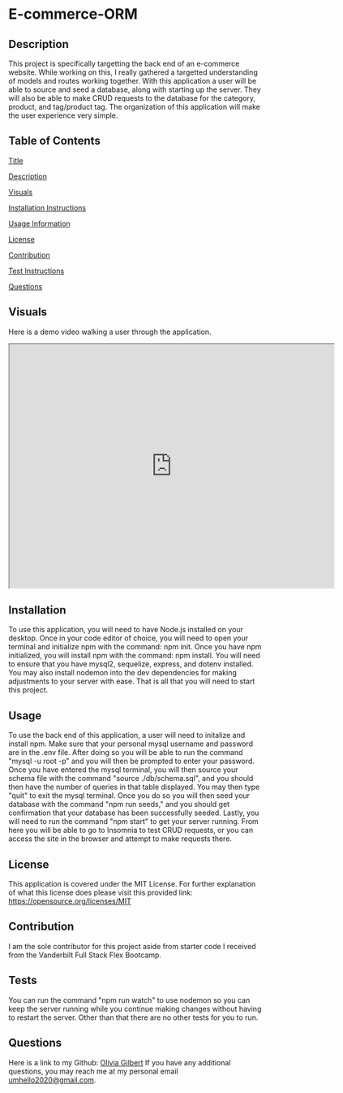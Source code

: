 # E-commerce-ORM

## Description
    
This project is specifically targetting the back end of an e-commerce website. While working on this, I really gathered a targetted understanding of models and routes working together. With this application a user will be able to source and seed a database, along with starting up the server. They will also be able to make CRUD requests to the database for the category, product, and tag/product tag. The organization of this application will make the user experience very simple.
## Table of Contents
[Title](#-e-commerce-orm)

[Description](##-description)

[Visuals](##-visuals)
  
[Installation Instructions](##-installation)

[Usage Information](##-usage)

[License](##-license)

[Contribution](##-contribution)

[Test Instructions](##-tests)

[Questions](##-questions)

## Visuals

Here is a demo video walking a user through the application.

<iframe src="https://drive.google.com/file/d/13-DOinJPvS8l3yOmcQkl0Zs7xVvAyqCl/preview" width="640" height="480"></iframe>
    
## Installation
    
To use this application, you will need to have Node.js installed on your desktop. Once in your code editor of choice, you will need to open your terminal and initialize npm with the command: npm init. Once you have npm initialized, you will install npm with the command: npm install. You will need to ensure that you have mysql2, sequelize, express, and dotenv installed. You may also install nodemon into the dev dependencies for making adjustments to your server with ease. That is all that you will need to start this project.
            
## Usage
    
To use the back end of this application, a user will need to initalize and install npm. Make sure that your personal mysql username and password are in the .env file. After doing so you will be able to run the command "mysql -u root -p" and you will then be prompted to enter your password. Once you have entered the mysql terminal, you will then source your schema file with the command "source ./db/schema.sql", and you should then have the number of queries in that table displayed. You may then type "quit" to exit the mysql terminal. Once you do so you will then seed your database with the command "npm run seeds," and you should get confirmation that your database has been successfully seeded. Lastly, you will need to run the command "npm start" to get your server running. From here you will be able to go to Insomnia to test CRUD requests, or you can access the site in the browser and attempt to make requests there.
    
## License 

This application is covered under the MIT License. For further explanation of what this license does please visit this provided link:  https://opensource.org/licenses/MIT
    
## Contribution
    
I am the sole contributor for this project aside from starter code I received from the Vanderbilt Full Stack Flex Bootcamp.
  
## Tests
  
You can run the command "npm run watch" to use nodemon so you can keep the server running while you continue making changes without having to restart the server. Other than that there are no other tests for you to run. 
  
## Questions

Here is a link to my Github: [Olivia Gilbert](https://github.com/umhello2020)
If you have any additional questions, you may reach me at my personal email umhello2020@gmail.com.
  